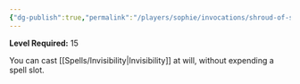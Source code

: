 ```yaml
---
{"dg-publish":true,"permalink":"/players/sophie/invocations/shroud-of-shadow/","noteIcon":""}
---
```


**Level Required:** 15  


You can cast [[Spells/Invisibility\|Invisibility]] at will, without expending a spell slot.